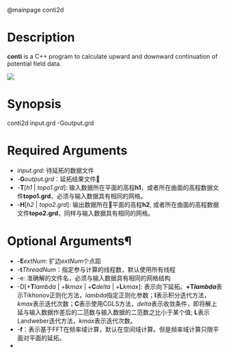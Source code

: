 
@mainpage conti2d


# Description

**conti** is a C++ program to calculate upward  and downward continuation of potential field data.
 
![](Geometry_UWC.svg)

# Synopsis

conti2d input.grd -Goutput.grd 

# Required Arguments

* *input.grd*: 待延拓的数据文件
* -**G***output.grd*：延拓结果文件
* -**T**[*h1* | *topo1.grd*]: 输入数据所在平面的高程**h1**，或者所在曲面的高程数据文件**topo1.grd**，必须与输入数据具有相同的网格。
* -**H**[*h2* | *topo2.grd*]: 输出数据所在平面的高程**h2**, 或者所在曲面的高程数据文件**topo2.grd**，同样与输入数据具有相同的网格。

# Optional Arguments¶

* -**E***extNum*: 扩边*extNum*个点距
* -**t***ThreadNum*：指定参与计算的线程数，默认使用所有线程
* -e: 准确解的文件名，必须与输入数据具有相同的网格结构
* -D[+**T***lambda* | +**I***kmax* | +**C***delta* | +**L***kmax*]: 表示向下延拓。**+T*lambda***表示Tikhonov正则化方法，*lambda*指定正则化参数；**I**表示积分迭代方法，*kmax*表示迭代次数；**C**表示使用CGLS方法，*delta*表示收敛条件，即将解上延与输入数据作差后的二范数与输入数据的二范数之比小于某个值; **L**表示Landweber迭代方法，*kmax*表示迭代次数。
* -**f**：表示基于FFT在频率域计算，默认在空间域计算。但是频率域计算只限平面对平面的延拓。
* 